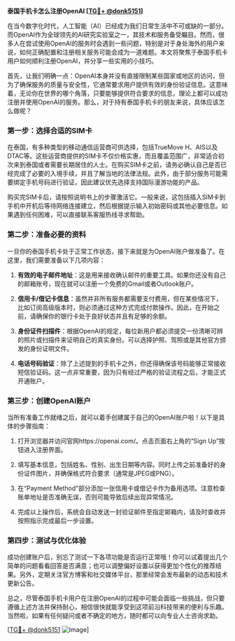 **泰国手机卡怎么注册OpenAI [[TG💪+ @donk5151](https://t.me/s/donk5151)]**

在当今数字化时代，人工智能（AI）已经成为我们日常生活中不可或缺的一部分。而OpenAI作为全球领先的AI研究实验室之一，其技术和服务备受瞩目。然而，很多人在尝试使用OpenAI的服务时会遇到一些问题，特别是对于身处海外的用户来说，如何正确配置和注册相关服务可能会成为一道难题。本文将聚焦于泰国手机卡用户如何顺利注册OpenAI，并分享一些实用的小技巧。

首先，让我们明确一点：OpenAI本身并没有直接限制某些国家或地区的访问，但为了确保服务的质量与安全性，它通常要求用户提供有效的身份验证信息。这意味着，无论你在世界的哪个角落，只要能够提供符合要求的信息，理论上都可以成功注册并使用OpenAI的服务。那么，对于持有泰国手机卡的朋友来说，具体应该怎么做呢？

### 第一步：选择合适的SIM卡

在泰国，有多种类型的移动通信运营商可供选择，包括TrueMove H、AIS以及DTAC等。这些运营商提供的SIM卡不仅价格实惠，而且覆盖范围广，非常适合初次来到泰国或者需要长期居住的人士。在购买SIM卡之前，请务必确认自己是否已经完成了必要的入境手续，并且了解当地的法律法规。此外，由于部分服务可能需要绑定手机号码进行验证，因此建议优先选择支持国际漫游功能的产品。

购买完SIM卡后，请按照说明书上的步骤激活它。一般来说，这包括插入SIM卡到手机中开机后等待网络连接建立，然后根据提示输入初始密码或其他必要信息。如果遇到任何困难，可以直接联系客服热线寻求帮助。

### 第二步：准备必要的资料

一旦你的泰国手机卡处于正常工作状态，接下来就是为OpenAI账户做准备了。在这里，我们需要准备以下几项内容：

1. **有效的电子邮件地址**：这是用来接收确认邮件的重要工具。如果你还没有自己的邮箱账号，现在就可以注册一个免费的Gmail或者Outlook账户。
   
2. **信用卡/借记卡信息**：虽然并非所有服务都需要支付费用，但在某些情况下，比如订阅高级版本时，则必须通过这种方式完成付款操作。因此，在开始之前，请确保你的银行卡处于良好状态并且有足够的余额。

3. **身份证件扫描件**：根据OpenAI的规定，每位新用户都必须提交一份清晰可辨的照片或扫描件来证明自己的真实身份。可以选择护照、驾照或是其他官方颁发的身份证明文件。

4. **电话号码验证**：除了上述提到的手机卡之外，你还得确保该号码能够正常接收短信验证码。这一点非常重要，因为只有经过严格的验证流程之后，才能正式开通账户。

### 第三步：创建OpenAI账户

当所有准备工作就绪之后，就可以着手创建属于自己的OpenAI账户啦！以下是具体的步骤指南：

1. 打开浏览器并访问官网https://openai.com/。点击页面右上角的“Sign Up”按钮进入注册界面。
   
2. 填写基本信息，包括姓名、性别、出生日期等内容。同时上传之前准备好的身份证件图片，并确保格式符合要求（通常是JPEG或PNG）。

3. 在“Payment Method”部分添加一张信用卡或借记卡作为备用选项。注意检查账单地址是否准确无误，否则可能导致后续出现异常情况。

4. 完成以上操作后，系统会自动发送一封验证邮件至指定邮箱内，请及时查收并按照指示完成最后一步设置。

### 第四步：测试与优化体验

成功创建账户后，别忘了测试一下各项功能是否运行正常哦！你可以试着提出几个简单的问题看看回答是否满意；也可以调整偏好设置以获得更加个性化的推荐结果。另外，定期关注官方博客和社交媒体平台，那里经常会发布最新的动态和技术更新公告。

总之，尽管泰国手机卡用户在注册OpenAI的过程中可能会面临一些挑战，但只要遵循上述方法并保持耐心，相信很快就能享受到这项前沿科技带来的便利与乐趣。当然啦，如果有任何疑问或者不确定的地方，随时都可以向专业人士咨询求助。

[[TG💪+ @donk5151](https://t.me/s/donk5151) ![Image](https://i.postimg.cc/rwNCRYN7/Snipaste-2025-04-30-17-27-05.png)]